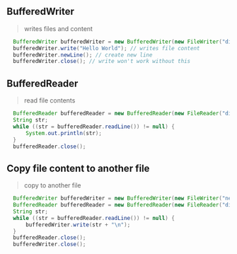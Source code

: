 ## BufferedWriter
> writes files and content
```java
  BufferedWriter bufferedWriter = new BufferedWriter(new FileWriter("directory here"));
  bufferedWriter.write("Hello World"); // writes file content
  bufferedWriter.newLine(); // create new line
  bufferedWriter.close(); // write won't work without this
```
## BufferedReader
> read file contents
```java
  BufferedReader bufferedReader = new BufferedReader(new FileReader("directory here"));
  String str;
  while ((str = bufferedReader.readLine()) != null) {
      System.out.println(str);
  }
  bufferedReader.close();
```
## Copy file content to another file
> copy to another file
```java
  BufferedWriter bufferedWriter = new BufferedWriter(new FileWriter("new directory here"));
  BufferedReader bufferedReader = new BufferedReader(new FileReader("directory here"));
  String str;
  while ((str = bufferedReader.readLine()) != null) {
      bufferedWriter.write(str + "\n");
  }
  bufferedReader.close();
  bufferedWriter.close();
```
